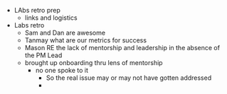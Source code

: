 - LAbs retro prep
	- links and logistics
- Labs retro
	- Sam and Dan are awesome
	- Tanmay what are our metrics for success
	- Mason RE the lack of mentorship and leadership in the absence of the PM Lead
	- brought up onboarding thru lens of mentorship
		- no one spoke to it
			- So the real issue may or may not have gotten addressed
			-